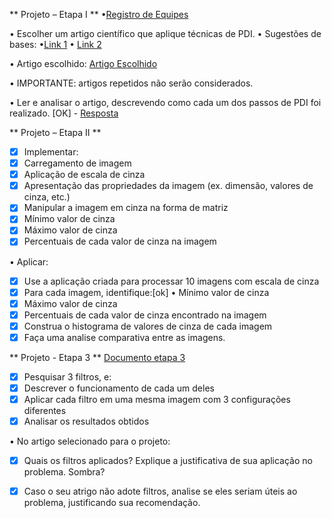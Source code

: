 ** Projeto – Etapa I **
•[Registro de Equipes](https://docs.google.com/document/d/1J_Bs3OgJRjSYGFnBJaFVwTny8A9E4fvwJX5gFtiR8nA/edit?usp=sharing)

• Escolher um artigo científico que aplique técnicas de PDI. 
• Sugestões de bases: 
•[Link 1](https://sol.sbc.org.br/index.php/indice) 
• [Link 2](https://scholar.google.com.br/)

• Artigo escolhido: [Artigo Escolhido](https://www.floram.org/article/588e225de710ab87018b4753/pdf/floram-6-%C3%BAnico-38.pdf)

• IMPORTANTE: artigos repetidos não serão considerados.

• Ler e analisar o artigo, descrevendo como cada um dos passos de PDI foi realizado. [OK] -
[Resposta](https://docs.google.com/document/d/1OVuv2Z7KwRMV8kVq1aXxxHP-X93M0vE5DH8H8frfDhw/edit)

** Projeto – Etapa II **
- [x] Implementar: 
- [x] Carregamento de imagem 
- [x] Aplicação de escala de cinza
- [x] Apresentação das propriedades da imagem (ex. dimensão, valores de cinza, etc.)
- [x] Manipular a imagem em cinza na forma de matriz 
- [x] Mínimo valor de cinza
- [x] Máximo valor de cinza 
- [x] Percentuais de cada valor de cinza na imagem

• Aplicar: 
- [x] Use a aplicação criada para processar 10 imagens com escala de cinza
- [x] Para cada imagem, identifique:[ok] • Mínimo valor de cinza
- [x] Máximo valor de cinza
- [x] Percentuais de cada valor de cinza encontrado na imagem
- [x] Construa o histograma de valores de cinza de cada imagem 
- [x] Faça uma analise comparativa entre as imagens.

** Projeto - Etapa 3 ** [Documento etapa 3](https://docs.google.com/document/d/1yd5iB__LhAk41OvyRwW8RMRcGAsobSo3eAhfmr3SCV8/edit#heading=h.nw7d2tyxpu3w)

- [x] Pesquisar 3 filtros, e:
- [x] Descrever o funcionamento de cada um deles 
- [x] Aplicar cada filtro em uma mesma imagem com 3 configurações diferentes 
- [x] Analisar os resultados obtidos

• No artigo selecionado para o projeto:
- [x] Quais os filtros aplicados? Explique a justificativa de sua aplicação no problema. Sombra?
- [x] Caso o seu atrigo não adote filtros, analise se eles seriam úteis ao problema, justificando sua recomendação.


